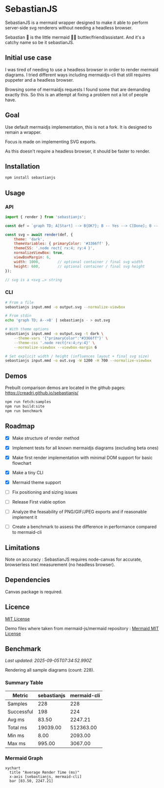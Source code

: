 # SebastianJS

SebastianJS is a mermaid wrapper designed to make it able to perform server-side svg renderers without needing a headless browser.

Sebastian :crab: is the little mermaid :mermaid: buttler/friend/assistant. And it's a catchy name so be it sebastianJS.

## Initial use case

I was tired of needing to use a headless browser in order to render mermaid diagrams. I tried different ways including mermaidjs-cli that still requires puppeter and a headless browser.

Browsing some of mermaidjs requests I found some that are demanding exactly this. So this is an attempt at fixing a problem not a lot of people have.

## Goal

Use default mermaidjs implementation, this is not a fork. It is designed to remain a wrapper.

Focus is made on implementing SVG exports.

As this doesn't require a headless browser, it should be faster to render.

## Installation

```bash
npm install sebastianjs
```

## Usage

### API

```js
import { render } from 'sebastianjs';

const def = `graph TD; A[Start] --> B{OK?}; B -- Yes --> C[Done]; B -- No --> A;`;

const svg = await render(def, {
    theme: 'dark',
    themeVariables: { primaryColor: '#3366ff' },
    themeCSS: '.node rect{ rx:4; ry:4 }',
    normalizeViewBox: true,
    viewBoxMargin: 6,
    width: 1000,        // optional container / final svg width
    height: 600,        // optional container / final svg height
});

// svg is a <svg …> string
```

### CLI

```bash
# From a file
sebastianjs input.mmd -o output.svg --normalize-viewbox

# From stdin
echo 'graph TD; A-->B' | sebastianjs - > out.svg

# With theme options
sebastianjs input.mmd -o output.svg -t dark \
    --theme-vars '{"primaryColor":"#3366ff"}' \
    --theme-css '.node rect{rx:4;ry:4}' \
    --normalize-viewbox --viewbox-margin 6

# Set explicit width / height (influences layout + final svg size)
sebastianjs input.mmd -o out.svg -W 1200 -H 700 --normalize-viewbox
```

## Demos

Prebuilt comparison demos are located in the github pages: https://creadri.github.io/sebastianjs/


```bash
npm run fetch:samples
npm run build:site
npm run benchmark
```

## Roadmap

- [x] Make structure of render method
- [x] Implement tests for all known mermaidjs diagrams (excluding beta ones)
- [x] Make first render implementation with minimal DOM support for basic flowchart
- [x] Make a tiny CLI
- [x] Mermaid theme support
- [ ] Fix positioning and sizing issues
- [ ] Release First viable option
- [ ] Analyze the feasability of PNG/GIF/JPEG exports and if reasonable implement it
- [ ] Create a benchmark to assess the difference in performance compared to mermaid-cli


## Limitations

Note on accuracy
: SebastianJS requires node-canvas for accurate, browserless text measurement (no headless browser).

## Dependencies

Canvas package is required.

## Licence

[MIT License](./LICENSE)

Demo files where taken from mermaid-js/mermaid repository
: [Mermaid MIT License](https://github.com/mermaid-js/mermaid?tab=MIT-1-ov-file)

<!-- BENCHMARK_START -->
## Benchmark

_Last updated: 2025-09-05T07:34:52.990Z_

Rendering all sample diagrams (count: 228).



### Summary Table

| Metric | sebastianjs | mermaid-cli |
| --- | --- | --- |
| Samples | 228 | 228 |
| Successful | 198 | 224 |
| Avg ms | 83.50 | 2247.21 |
| Total ms | 19039.00 | 512363.00 |
| Min ms | 8.00 | 2093.00 |
| Max ms | 995.00 | 3067.00 |

### Mermaid Graph



```mermaid
xychart
  title "Average Render Time (ms)"
  x-axis [sebastianjs, mermaid-cli]
  bar [83.50, 2247.21]
```

<!-- BENCHMARK_END -->
